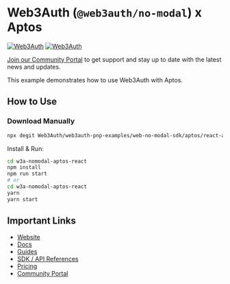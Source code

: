 # Web3Auth (`@web3auth/no-modal`) x Aptos

[![Web3Auth](https://img.shields.io/badge/Web3Auth-SDK-blue)](https://web3auth.io/docs/sdk/pnp/web/no-modal)
[![Web3Auth](https://img.shields.io/badge/Web3Auth-Community-cyan)](https://community.web3auth.io)

[Join our Community Portal](https://community.web3auth.io/) to get support and stay up to date with the latest news and updates.

This example demonstrates how to use Web3Auth with Aptos.

## How to Use

### Download Manually

```bash
npx degit Web3Auth/web3auth-pnp-examples/web-no-modal-sdk/aptos/react-aptos-no-modal-example w3a-nomodal-aptos-react
```

Install & Run:

```bash
cd w3a-nomodal-aptos-react
npm install
npm run start
# or
cd w3a-nomodal-aptos-react
yarn
yarn start
```

## Important Links

- [Website](https://web3auth.io)
- [Docs](https://web3auth.io/docs)
- [Guides](https://web3auth.io/docs/content-hub?type=guides)
- [SDK / API References](https://web3auth.io/docs/sdk)
- [Pricing](https://web3auth.io/pricing.html)
- [Community Portal](https://community.web3auth.io)
